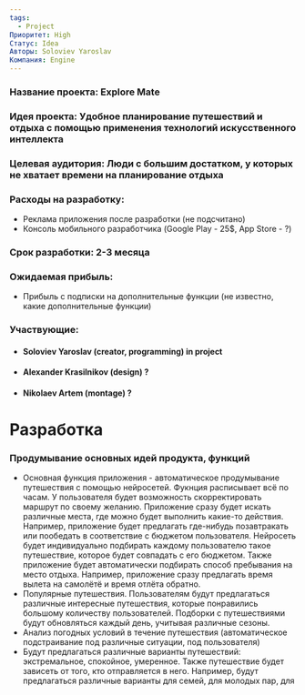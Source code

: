 ```yaml
---
tags:
  - Project
Приоритет: High
Статус: Idea
Авторы: Soloviev Yaroslav
Компания: Engine
---
```

### Название проекта: Explore Mate

### Идея проекта: Удобное планирование путешествий и отдыха с помощью применения технологий искусственного интеллекта

### Целевая аудитория: Люди с большим достатком, у которых не хватает времени на планирование отдыха

### Расходы на разработку: 
- Реклама приложения после разработки (не подсчитано)
- Консоль мобильного разработчика (Google Play - 25$, App Store - ?)

### Срок разработки: 2-3 месяца

### Ожидаемая прибыль: 
- Прибыль с подписки на дополнительные функции (не известно, какие дополнительные функции)

### Участвующие: 
- #### Soloviev Yaroslav (creator, programming) in project
- #### Alexander Krasilnikov (design) ?
- #### Nikolaev Artem (montage) ?


# Разработка

### Продумывание основных идей продукта, функций
- Основная функция приложения - автоматическое продумывание путешествия с помощью нейросетей. Фукнция расписывает всё по часам. У пользователя будет возможность скорректировать маршрут по своему желанию. Приложение сразу будет искать различные места, где можно будет выполнить какие-то действия. Например, приложение будет предлагать где-нибудь позавтракать или пообедать в соответствие с бюджетом пользователя. Нейросеть будет индивидуально подбирать каждому пользователю такое путешествие, которое будет совпадать с его бюджетом. Также приложение будет автоматически подбирать способ пребывания на место отдыха. Например, приложение сразу предлагать время вылета на самолётё и время отлёта обратно.
- Популярные путешествия. Пользователям будут предлагаться различные интересные путешествия, которые понравились большому количеству пользователей. Подборки с путешествиями будут обновляться каждый день, учитывая различные сезоны. 
- Анализ погодных условий в течение путешествия (автоматическое подстраивание под различные ситуации, под пользователя)
- Будут предлагаться различные варианты путешествий: экстремальное, спокойное, умеренное. Также путешествие будет зависеть от того, кто отправляется в него. Например, будут предлагаться различные варианты для семей, для молодых пар, для 